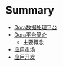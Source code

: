 # Summary

* [Dora数据处理平台](README.md)
* [Dora平台简介](chapter1/README.md)
   * 主要概念
* [应用市场](chapter2/README.md)
* [应用开发](chapter3/README.md)

